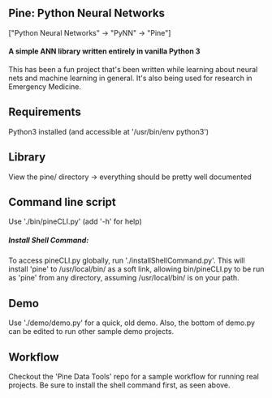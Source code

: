Pine: Python Neural Networks
---
["Python Neural Networks" -> "PyNN" -> "Pine"]
#### A simple ANN library written entirely in vanilla Python 3

This has been a fun project that's been written while learning about neural nets
and machine learning in general.  It's also being used for research in
Emergency Medicine.

## Requirements
Python3 installed (and accessible at '/usr/bin/env python3')

## Library
View the pine/ directory -> everything should be pretty well documented

## Command line script
Use './bin/pineCLI.py' (add '-h' for help)

##### Install Shell Command:
To access pineCLI.py globally, run './installShellCommand.py'.  This will
install 'pine' to /usr/local/bin/ as a soft link, allowing bin/pineCLI.py to be
run as 'pine' from any directory, assuming /usr/local/bin/ is on your path.

## Demo
Use './demo/demo.py' for a quick, old demo.  Also, the bottom of demo.py
can be edited to run other sample demo projects.

## Workflow
Checkout the 'Pine Data Tools' repo for a sample workflow for running real
projects.  Be sure to install the shell command first, as seen above.
